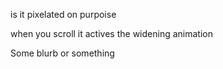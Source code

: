 is it pixelated on purpoise

when you scroll it actives the widening animation

Some blurb or something